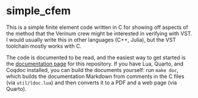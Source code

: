 # simple_cfem

This is a simple finite element code written in C for showing off
aspects of the method that the Verinum crew might be interested in
verifying with VST.  I would usually write this in other languages
(C++, Julia), but the VST toolchain mostly works with C.

The code is documented to be read, and the easiest way to get started is
the [documentation page](https://verinum.org/simple_cfem/) for this
repository.  If you have Lua, Quarto, and Coqdoc installed, you can build the
documents yourself: run `make doc`, which builds the documentation
Markdown from comments in the C files (via `util/ldoc.lua`) and then
converts it to a PDF and a web page (via Quarto).

